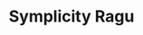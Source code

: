 ---
title: Symplicity Ragu
summary: A rich, plant-based ragu made with Symplicity mince, tomatoes, and classic Italian herbs—perfect for pasta or as a hearty sauce.

linkout: https://symplicityfoods.com/collections/minces/products/ragu

tags:
- vegan
- italian
- sauce
- symplicity

servings: 4
time: 40m

ingredients:
- 1 pack Symplicity mince
- 2 tbsp olive oil
- 1 onion, finely chopped
- 2 cloves garlic, minced
- 1 carrot, diced
- 1 celery stalk, diced
- 1 can chopped tomatoes (400g)
- 2 tbsp tomato paste
- 1 tsp dried oregano
- 1 tsp dried basil
- Salt and pepper, to taste
- Fresh parsley, chopped (to serve)

directions:
- Heat olive oil in a large pan over medium heat. Add onion, carrot, and celery, sauté until softened.
- Add garlic and cook for 1 minute.
- Stir in Symplicity mince and cook for 5 minutes, breaking up with a spoon.
- Add tomato paste, chopped tomatoes, oregano, basil, salt, and pepper. Mix well.
- Simmer for 20–25 minutes, stirring occasionally, until sauce thickens.
- Serve over pasta and garnish with fresh parsley.
---